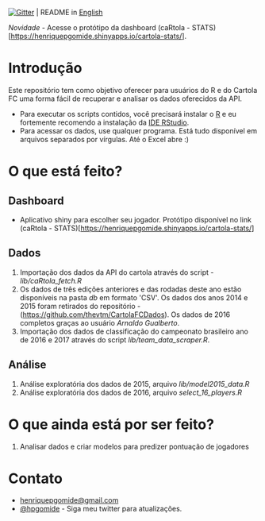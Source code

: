 [![Gitter](https://img.shields.io/gitter/room/nwjs/nw.js.svg)](https://gitter.im/caRtola-R/Lobby?utm_source=share-link&utm_medium=link&utm_campaign=share-link) | README in [English](https://github.com/henriquepgomide/caRtola/blob/master/README.en.md)

*Novidade* - Acesse o protótipo da dashboard (caRtola - STATS)[https://henriquepgomide.shinyapps.io/cartola-stats/]. 

# Introdução

Este repositório tem como objetivo oferecer para usuários do R e do Cartola FC uma forma fácil de recuperar e analisar os dados oferecidos da API.

* Para executar os scripts contidos, você precisará instalar o [R](https://www.r-project.org/) e eu fortemente recomendo a instalação da [IDE RStudio](https://www.rstudio.com/products/rstudio/download/). 
* Para acessar os dados, use qualquer programa. Está tudo disponível em arquivos separados por vírgulas. Até o Excel abre :)

# O que está feito?

## Dashboard

* Aplicativo shiny para escolher seu jogador. Protótipo disponível no link (caRtola - STATS)[https://henriquepgomide.shinyapps.io/cartola-stats/]


## Dados

1. Importação dos dados da API do cartola através do script - *lib/caRtola_fetch.R*
2. Os dados de três edições anteriores e das rodadas deste ano estão disponíveis na pasta *db* em formato 'CSV'. Os dados dos anos 2014 e 2015 foram retirados do repositório - (https://github.com/thevtm/CartolaFCDados). Os dados de 2016 completos graças ao usuário _Arnaldo Gualberto_.
3. Importação dos dados de classificação do campeonato brasileiro ano de 2016 e 2017 através do script *lib/team_data_scraper.R*.

## Análise
1. Análise exploratória dos dados de 2015, arquivo *lib/model2015_data.R*
2. Análise exploratória dos dados de 2016, arquivo *select_16_players.R*

# O que ainda está por ser feito?

1. Analisar dados e criar modelos para predizer pontuação de jogadores

# Contato

* henriquepgomide@gmail.com
* [@hpgomide](https://twitter.com/hpgomide) - Siga meu twitter para atualizações.
